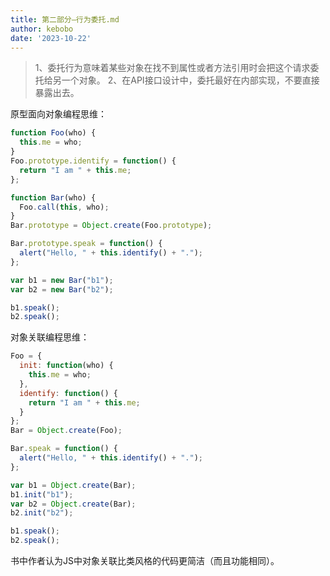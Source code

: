 ```yaml
---
title: 第二部分—行为委托.md
author: kebobo
date: '2023-10-22'
---
```


> 1、委托行为意味着某些对象在找不到属性或者方法引用时会把这个请求委托给另一个对象。
> 2、在API接口设计中，委托最好在内部实现，不要直接暴露出去。

原型面向对象编程思维：

```javascript
function Foo(who) {
  this.me = who;
}
Foo.prototype.identify = function() {
  return "I am " + this.me;
};

function Bar(who) {
  Foo.call(this, who);
}
Bar.prototype = Object.create(Foo.prototype);

Bar.prototype.speak = function() {
  alert("Hello, " + this.identify() + ".");
};

var b1 = new Bar("b1");
var b2 = new Bar("b2");

b1.speak();
b2.speak();
```

对象关联编程思维：

```javascript
Foo = {
  init: function(who) {
    this.me = who;
  },
  identify: function() {
    return "I am " + this.me;
  }
};
Bar = Object.create(Foo);

Bar.speak = function() {
  alert("Hello, " + this.identify() + ".");
};

var b1 = Object.create(Bar);
b1.init("b1");
var b2 = Object.create(Bar);
b2.init("b2");

b1.speak();
b2.speak();
```

书中作者认为JS中对象关联比类风格的代码更简洁（而且功能相同）。
